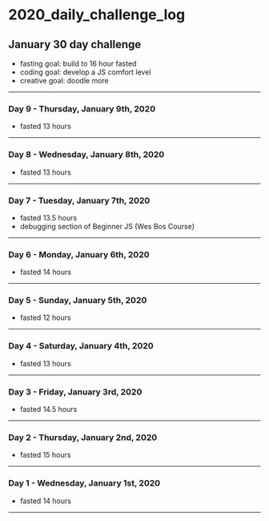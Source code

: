 # 2020_daily_challenge_log

## January 30 day challenge 

- fasting goal: build to 16 hour fasted
- coding goal: develop a JS comfort level
- creative goal: doodle more

---

### Day 9 - Thursday, January 9th, 2020

- fasted 13 hours

---

### Day 8 - Wednesday, January 8th, 2020

- fasted 13 hours

---

### Day 7 - Tuesday, January 7th, 2020

- fasted 13.5 hours
- debugging section of Beginner JS (Wes Bos Course)

---

### Day 6 - Monday, January 6th, 2020

- fasted 14 hours

---

### Day 5 - Sunday, January 5th, 2020

- fasted 12 hours

---

### Day 4 - Saturday, January 4th, 2020

- fasted 13 hours

---

### Day 3 - Friday, January 3rd, 2020

- fasted 14.5 hours

---

### Day 2 - Thursday, January 2nd, 2020

- fasted 15 hours

---

### Day 1 - Wednesday, January 1st, 2020

- fasted 14 hours

---

